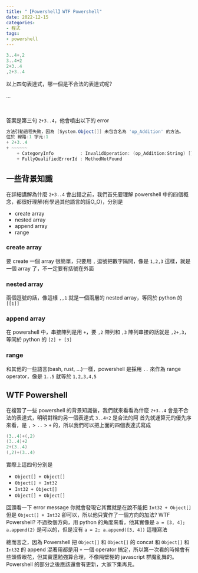 ```yaml
---
title: "【Powershell】WTF Powershell"
date: 2022-12-15
categories:
- 程式
tags:
- powershell
---
```


```powershell
3..4+,2
3..4+2
2+3..4
,2+3..4
```

以上四句表達式，哪一個是不合法的表達式呢?

...
<br>
<br>
<br>


答案是第三句 `2+3..4`，他會噴出以下的 error

```powershell
方法引動過程失敗，因為 [System.Object[]] 未包含名為 'op_Addition' 的方法。
位於 線路:1 字元:1
+ 2+3..4
+ ~~~~~~
    + CategoryInfo          : InvalidOperation: (op_Addition:String) []，RuntimeException
    + FullyQualifiedErrorId : MethodNotFound
```

## 一些背景知識

在詳細講解為什麼 `2+3..4` 會出錯之前，我們首先要理解 powershell 中的四個概念，都很好理解(有學過其他語言的話O_O)，分別是
- create array
- nested array
- append array
- range

### create array

要 create 一個 array 很簡單，只要用 `,` 逗號把數字隔開，像是 `1,2,3` 這樣，就是一個 array 了，不一定要有括號在外面

### nested array

兩個逗號的話，像這樣 `,,1` 就是一個兩層的 nested array，等同於 python 的 `[[1]]`

### append array

在 powershell 中，串接陣列是用 `+`，要 `,2` 陣列和 `,3` 陣列串接的話就是 `,2+,3`，等同於 python 的 `[2] + [3]`

### range

和其他的一些語言(bash, rust, ...)一樣，powershell 是採用 `..` 來作為 range operator，像是 `1..5` 就等於 `1,2,3,4,5`

## WTF Powershell

在複習了一些 powershell 的背景知識後，我們就來看看為什麼 `2+3..4` 會是不合法的表達式，明明對稱的另一個表達式 `3..4+2` 是合法的阿
首先就運算元的優先序來看，是 `,` > `..` > `+` 的，所以我們可以把上面的四個表達式寫成

```powershell
(3..4)+(,2)
(3..4)+2
2+(3..4)
(,2)+(3..4)
```

實際上這四句分別是
- `Object[] + Object[]`
- `Object[] + Int32`
- `Int32 + Object[]`
- `Object[] + Object[]`

回頭看一下 error message 你就會發現它其實就是在說不能把 `Int32 + Object[]`
但是 `Object[] + Int32` 卻可以，所以他只實作了一個方向的加法? WTF Powershell?
不過換個方向，用 python 的角度來看，他其實像是 `a = [3, 4]; a.append(2)` 是可以的，但是沒有 `a = 2; a.append([3, 4])` 這種寫法

總而言之，因為 Powershell 把 `Object[]` 和 `Object[]` 的 concat 和 `Object[]` 和 `Int32` 的 append 混著用都是用 `+` 一個 operator 搞定，所以第一次看的時候會有些頭昏眼花，但其實還勉強算合理，不像隔壁棚的 javascript 群魔亂舞的。Powershell 的部分之後應該還會有更新，大家下集再見。
